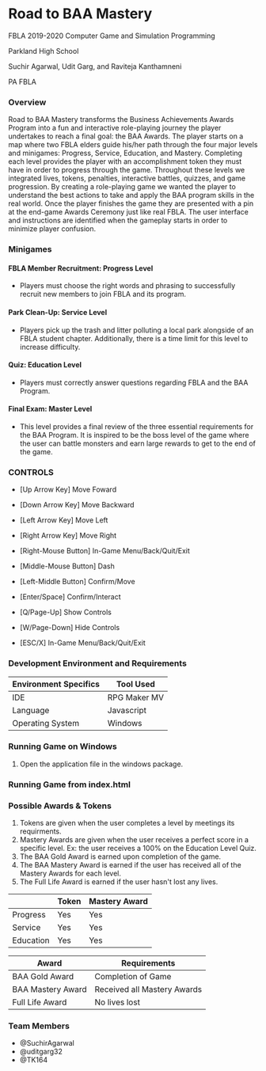 # Road to BAA Mastery
FBLA 2019-2020 Computer Game and Simulation Programming

Parkland High School

Suchir Agarwal, Udit Garg, and Raviteja Kanthamneni

PA FBLA

### Overview
Road to BAA Mastery transforms the Business Achievements Awards Program into a fun and interactive role-playing journey the player undertakes to reach a final goal: the BAA Awards. The player starts on a map where two FBLA elders guide his/her path through the four major levels and minigames: Progress, Service, Education, and Mastery. Completing each level provides the player with an accomplishment token they must have in order to progress through the game. Throughout these levels we integrated lives, tokens, penalties, interactive battles, quizzes, and game progression. By creating a role-playing game we wanted the player to understand the best actions to take and apply the BAA program skills in the real world. Once the player finishes the game they are presented with a pin at the end-game Awards Ceremony just like real FBLA.
The user interface and instructions are identified when the gameplay starts in order to minimize player confusion.

### Minigames
#### FBLA Member Recruitment: Progress Level
* Players must choose the right words and phrasing to successfully recruit new members to join FBLA and its program.
#### Park Clean-Up: Service Level
* Players pick up the trash and litter polluting a local park alongside of an FBLA student chapter. Additionally, there is a time limit for this level to increase difficulty.
#### Quiz: Education Level
* Players must correctly answer questions regarding FBLA and the BAA Program.
#### Final Exam: Master Level
* This level provides a final review of the three essential requirements for the BAA Program. It is inspired to be the boss level of the game where the user can battle monsters and earn large rewards to get to the end of the game.

### CONTROLS
* [Up Arrow Key] Move Foward
* [Down Arrow Key] Move Backward
* [Left Arrow Key] Move Left
* [Right Arrow Key] Move Right

* [Right-Mouse Button] In-Game Menu/Back/Quit/Exit
* [Middle-Mouse Button] Dash
* [Left-Middle Button] Confirm/Move

* [Enter/Space] Confirm/Interact
* [Q/Page-Up] Show Controls
* [W/Page-Down] Hide Controls
* [ESC/X] In-Game Menu/Back/Quit/Exit

### Development Environment and Requirements

| Environment Specifics | Tool Used |
| --- | --- |
| IDE  | RPG Maker MV  |
| Language  | Javascript  |
| Operating System  | Windows |

### Running Game on Windows
1. Open the application file in the windows package.

### Running Game from index.html

### Possible Awards & Tokens
1. Tokens are given when the user completes a level by meetings its requirments. 
1. Mastery Awards are given when the user receives a perfect score in a specific level. Ex: the user receives a 100% on the Education Level Quiz.
1. The BAA Gold Award is earned upon completion of the game. 
1. The BAA Mastery Award is earned if the user has received all of the Mastery Awards for each level.
1. The Full Life Award is earned if the user hasn't lost any lives.

|     | Token | Mastery Award |           
| --- | --- | --- |
| Progress  | Yes | Yes |       
| Service  | Yes | Yes |
| Education | Yes | Yes |


| Award | Requirements |           
| --- | --- |
| BAA Gold Award  | Completion of Game |       
| BAA Mastery Award  | Received all Mastery Awards |
| Full Life Award | No lives lost |

### Team Members
* @SuchirAgarwal
* @uditgarg32
* @TK164
